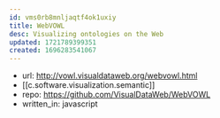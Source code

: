 ```yaml
---
id: vms0rb8mnljaqtf4ok1uxiy
title: WebVOWL
desc: Visualizing ontologies on the Web
updated: 1721789399351
created: 1696283541067
---
```


- url: http://vowl.visualdataweb.org/webvowl.html
- [[c.software.visualization.semantic]]
- repo: https://github.com/VisualDataWeb/WebVOWL
- written_in: javascript